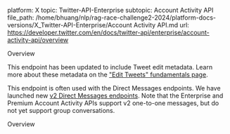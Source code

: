 platform: X
topic: Twitter-API-Enterprise
subtopic: Account Activity API
file_path: /home/bhuang/nlp/rag-race-challenge2-2024/platform-docs-versions/X_Twitter-API-Enterprise/Account Activity API.md
url: https://developer.twitter.com/en/docs/twitter-api/enterprise/account-activity-api/overview

Overview

This endpoint has been updated to include Tweet edit metadata. Learn more about these metadata on the ["Edit Tweets" fundamentals page](https://developer.twitter.com/en/docs/twitter-api/enterprise/edit-tweets). 

This endpoint is often used with the Direct Messages endpoints. We have launched new [v2 Direct Messages endpoints](https://developer.twitter.com/en/docs/twitter-api/direct-messages/manage/introduction). Note that the Enterprise and Premium Account Activity APIs support v2 one-to-one messages, but do not yet support group conversations.     

Overview